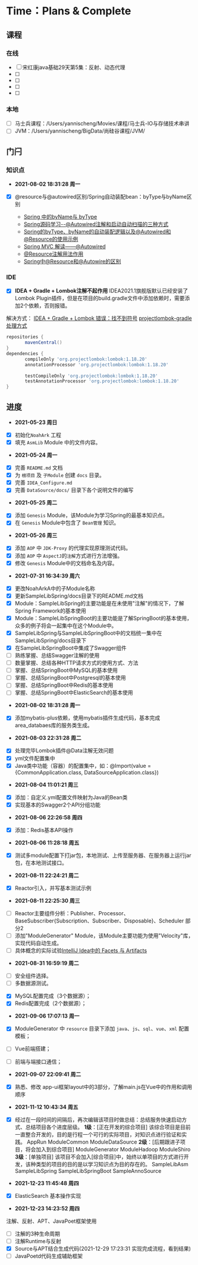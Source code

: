 # Time：Plans & Complete

## 课程

### 在线

* [ ] 宋红康java基础29天第5集：反射、动态代理
* [ ] 
* [ ] 
* [ ] 
* [ ] 
  
### 本地

* [ ] 马士兵课程：/Users/yannischeng/Movies/课程/马士兵-IO与存储技术串讲
* [ ] JVM：/Users/yannischeng/BigData/尚硅谷课程/JVM/

## 门闩

### 知识点

- **2021-08-02 18:31:28 周一**

* [x] @resource与@autowired区别/Spring自动装配bean：byType与byName区别

	- [Spring 中的byName与 byType](https://blog.csdn.net/youlingqishi11/article/details/6458821)
	- [Spring源码学习--@Autowired注解和启动自动扫描的三种方式](https://blog.csdn.net/u013412772/article/details/73741710/)
	- [Spring的byType、byName的自动装配逻辑以及@Autowired和@Resource的使用示例](https://blog.csdn.net/Alexshi5/article/details/84000678)
	- [Spring MVC 解读——@Autowired](https://my.oschina.net/HeliosFly/blog/203902)
	- [@Resource注解用法作用](https://blog.csdn.net/panting30/article/details/95333766)
	- [Spring中@Resource和@Autowire的区别](https://blog.csdn.net/kevinxxw/article/details/105145397)
  
### IDE

* [x] **IDEA + Gradle + Lombok注解不起作用** 
IDEA2021.1旗舰版默认已经安装了Lombok Plugin插件，但是在项目的build.gradle文件中添加依赖时，需要添加2个依赖，否则报错。

 解决方式：
 [IDEA + Gradle + Lombok 错误：找不到符号](https://my.oschina.net/u/3251146/blog/4938478)
 [projectlombok-gradle处理方式](https://projectlombok.org/setup/gradle)

 ```gradle
repositories {
		mavenCentral()
}
dependencies {
		compileOnly 'org.projectlombok:lombok:1.18.20'
		annotationProcessor 'org.projectlombok:lombok:1.18.20'
		
		testCompileOnly 'org.projectlombok:lombok:1.18.20'
		testAnnotationProcessor 'org.projectlombok:lombok:1.18.20'
}  
 ```


## 进度

- **2021-05-23 周日**

* [x] 初始化`NoahArk` 工程
* [x] 填充 `AsmLib` Module 中的文件内容。

- **2021-05-24 周一**

* [x] 完善 `README.md` 文档
* [x] 为 `根项目` 及 `子Module` 创建 `docs` 目录。
* [x] 完善 `IDEA_Configure.md`
* [x] 完善 `DataSource/docs/` 目录下各个说明文件的编写

- **2021-05-25 周二**

* [x] 添加 `Genesis` Module，该Module为学习Spring的最基本知识点。
* [x] 在 `Genesis` Module中包含了 `Bean管理` 知识。

- **2021-05-26 周三**

* [x] 添加 `AOP` 中 `JDK-Proxy` 的代理实现原理测试代码。
* [x] 添加 `AOP` 中 `AspectJ`的`注解`方式进行方法增强。
* [x] 修改 `Genesis` Module中的文档命名及内容。

- **2021-07-31 16:34:39 周六**

* [x] 更改NoahArkA中的子Module名称
* [x] 更新SampleLibSpring/docs目录下的README.md文档
* [x] Module：SampleLibSpring的主要功能是在未使用"注解"的情况下，了解Spring Framework的基本使用
* [x] Module：SampleLibSpringBoot的主要功能是了解SpringBoot的基本使用，众多的例子将会一起集中在这个Module中。
* [x] SampleLibSpring与SampleLibSpringBoot中的文档统一集中在SampleLibSpring/docs目录下
* [x] 在SampleLibSpringBoot中集成了Swagger组件
* [ ] 熟练掌握、总结Swagger注解的使用
* [ ] 数量掌握、总结各种HTTP请求方式的使用方式、方法
* [ ] 掌握、总结SpringBoot中MySQL的基本使用
* [ ] 掌握、总结SpringBoot中Postgresql的基本使用
* [ ] 掌握、总结SpringBoot中Redis的基本使用
* [ ] 掌握、总结SpringBoot中ElasticSearch的基本使用

- **2021-08-02 18:31:28 周一**

* [x] 添加mybatis-plus依赖，使用mybatis插件生成代码，基本完成area_databaes库的服务类生成。

- **2021-08-03 22:31:28 周二**

* [x] 处理完毕Lombok插件@Data注解无效问题
* [x] yml文件配置集中
* [x] Java类中功能（容器）的配置集中，如：@Import(value = {CommonApplication.class, DataSourceApplication.class})

- **2021-08-04 11:01:21 周三**

* [x] 添加：自定义.yml配置文件映射为Java的Bean类
* [x] 实现基本的Swagger2个API分组功能

- **2021-08-06 22:26:58 周四**

* [x] 添加：Redis基本API操作

- **2021-08-06 11:28:18 周五**

* [x] 测试多module配置下打jar包，本地测试、上传至服务器、在服务器上运行jar包，在本地测试接口。

- **2021-08-11 22:24:21 周二**

* [x] Reactor引入，并写基本测试示例

- **2021-08-11 22:25:30 周三**

* [ ] Reactor主要组件分析：Publisher、Processor、BaseSubscriber{Subscription、Subscriber、Disposable}、Scheduler 部分2
* [ ] 添加"ModuleGenerator" Module，该Module主要功能为使用"Velocity"库，实现代码自动生成。
* [ ] 具体概念的实际试验[IntelliJ Idea中的 Facets 与 Artifacts](https://www.cnblogs.com/bityinjd/p/9284378.html)

- **2021-08-31 16:59:19 周二**

* [ ] 安全组件选择。
* [ ] 多数据源测试。

 -  [x] MySQL配置完成（3个数据源）；
 -  [x] Redis配置完成（2个数据源）；

- **2021-09-06 17:07:13 周一**

* [x] ModuleGenerator 中 `resource` 目录下添加 `java`、`js`、`sql`、`vue`、`xml` 配置模板；
* [ ] Vue前端搭建；
* [ ] 前端与端接口通信；


- **2021-09-07 22:09:41 周二**

* [x] 熟悉、修改 app-ui框架layout中的3部分，了解main.js在Vue中的作用和调用顺序

- **2021-11-12 10:43:34 周五**

* [x] 经过在一段时间的间隔后，再次编辑该项目时做总结：总结服务快速启动方式、总结项目各个进度层级。
      **1级**：[正在开发的综合项目] 该综合项目是目前一直整合开发的，目的是行程一个可行的实际项目，对知识点进行验证和实践。
            AppRun
            ModuleCommon
            ModuleDataSource
      **2级**：[后期跟进子项目，将会加入到综合项目] 
            ModuleGenerator
            ModuleHadoop
            ModuleShiro
      **3级**：[单独项目] 该项目不会加入[综合项目]中，始终以单项目的方式进行开发，该种类型的项目的目的是以学习知识点为目的存在的。
            SampleLibAsm
            SampleLibSpring
            SampleLibSpringBoot
            SampleAnnoSource
  
- **2021-12-23 11:45:48 周四**

* [x] ElasticSearch 基本操作实现


- **2021-12-23 14:23:52 周四**

注解、反射、APT、JavaPoet框架使用

* [ ] 注解的3种生命周期
* [ ] 注解Runtime与反射
* [x] Source与APT结合生成代码(2021-12-29 17:23:31 实现完成流程，看到结果)
* [ ] JavaPoetd代码生成辅助框架